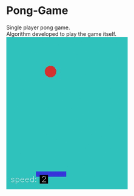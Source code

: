 # Pong-Game  
Single player pong game.  
Algorithm developed to play the game itself.  
![](images/PongGame.gif)
